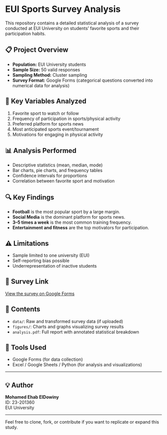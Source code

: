 # EUI Sports Survey Analysis

This repository contains a detailed statistical analysis of a survey conducted at EUI University on students’ favorite sports and their participation habits.

## 📋 Project Overview

- **Population:** EUI University students  
- **Sample Size:** 50 valid responses  
- **Sampling Method:** Cluster sampling  
- **Survey Format:** Google Forms (categorical questions converted into numerical data for analysis)

## 🧪 Key Variables Analyzed

1. Favorite sport to watch or follow
2. Frequency of participation in sports/physical activity
3. Preferred platform for sports news
4. Most anticipated sports event/tournament
5. Motivations for engaging in physical activity

## 📊 Analysis Performed

- Descriptive statistics (mean, median, mode)
- Bar charts, pie charts, and frequency tables
- Confidence intervals for proportions
- Correlation between favorite sport and motivation

## 🔍 Key Findings

- **Football** is the most popular sport by a large margin.
- **Social Media** is the dominant platform for sports news.
- **3–5 times a week** is the most common training frequency.
- **Entertainment and fitness** are the top motivators for participation.

## ⚠️ Limitations

- Sample limited to one university (EUI)
- Self-reporting bias possible
- Underrepresentation of inactive students

## 📎 Survey Link

[View the survey on Google Forms](https://docs.google.com/forms/d/e/1FAIpQLSewe-dMMj0ZIE5TViJsMywCEOnX45MHTyR_psFKOM_HIi42Ig/viewform?usp=header)

## 📂 Contents

- `data/`: Raw and transformed survey data (if uploaded)
- `figures/`: Charts and graphs visualizing survey results
- `analysis.pdf`: Full report with annotated statistical breakdown

## 🔧 Tools Used

- Google Forms (for data collection)
- Excel / Google Sheets / Python (for analysis and visualizations)

---

## 💡 Author

**Mohamed Ehab ElDowiny**  
ID: 23-201360  
EUI University

---

Feel free to clone, fork, or contribute if you want to replicate or expand this study.
